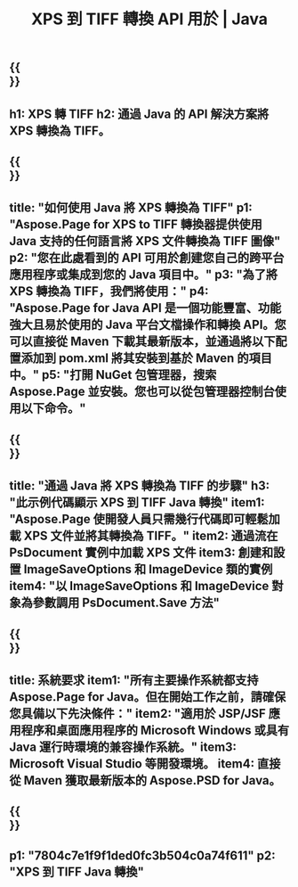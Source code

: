 ﻿---
translation: true
template: /_templates/_conversion-child-java.md
title: XPS 到 TIFF 轉換 API 用於 | Java
url: /java/conversion/xps-to-tiff/
description: XPS 格式到 TIFF 文件的示例 Java 轉換代碼。使用此示例代碼在任何基於 Web 或桌面 Java 的應用程序中將 XPS 轉換為 TIFF。
informat: XPS
outformat: TIFF
otherformats: EPS PS
---

{{<section banner>}}
---
h1: XPS 轉 TIFF
h2: 通過 Java 的 API 解決方案將 XPS 轉換為 TIFF。
---

{{<section overview>}}
---
title: "如何使用 Java 將 XPS 轉換為 TIFF"
p1: "Aspose.Page for XPS to TIFF 轉換器提供使用 Java 支持的任何語言將 XPS 文件轉換為 TIFF 圖像"
p2: "您在此處看到的 API 可用於創建您自己的跨平台應用程序或集成到您的 Java 項目中。"
p3: "為了將 XPS 轉換為 TIFF，我們將使用："
p4: "Aspose.Page for Java API 是一個功能豐富、功能強大且易於使用的 Java 平台文檔操作和轉換 API。您可以直接從 Maven 下載其最新版本，並通過將以下配置添加到 pom.xml 將其安裝到基於 Maven 的項目中。"
p5: "打開 NuGet 包管理器，搜索 Aspose.Page 並安裝。您也可以從包管理器控制台使用以下命令。"
---

{{<section feature1>}}
---
title: "通過 Java 將 XPS 轉換為 TIFF 的步驟"
h3: "此示例代碼顯示 XPS 到 TIFF Java 轉換"
item1: "Aspose.Page 使開發人員只需幾行代碼即可輕鬆加載 XPS 文件並將其轉換為 TIFF。"
item2: 通過流在 PsDocument 實例中加載 XPS 文件
item3: 創建和設置 ImageSaveOptions 和 ImageDevice 類的實例
item4: "以 ImageSaveOptions 和 ImageDevice 對象為參數調用 PsDocument.Save 方法"
---

{{<section feature2>}}
---
title: 系統要求
item1: "所有主要操作系統都支持 Aspose.Page for Java。但在開始工作之前，請確保您具備以下先決條件："
item2: "適用於 JSP/JSF 應用程序和桌面應用程序的 Microsoft Windows 或具有 Java 運行時環境的兼容操作系統。"
item3: Microsoft Visual Studio 等開發環境。
item4: 直接從 Maven 獲取最新版本的 Aspose.PSD for Java。
---

{{<section gist>}}
---
p1: "7804c7e1f9f1ded0fc3b504c0a74f611"
p2: "XPS 到 TIFF Java 轉換"
---
